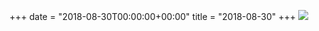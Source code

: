 +++
date = "2018-08-30T00:00:00+00:00"
title = "2018-08-30"
+++
<img class="img-fluid" src="/2018-08-30.jpg" />
